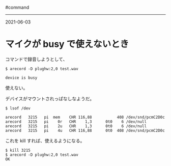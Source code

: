 #command 

---
2021-06-03

# マイクが busy で使えないとき

コマンドで録音しようとして、
```shell
$ arecord -D plughw:2,0 test.wav

device is busy
```
使えない。


デバイスがマウントされっぱなしなようだ。

```shell
$ lsof /dev

arecord   3215   pi  mem    CHR 116,88           408 /dev/snd/pcmC2D0c
arecord   3215   pi    0r   CHR    1,3      0t0    6 /dev/null
arecord   3215   pi    2u   CHR    1,3      0t0    6 /dev/null
arecord   3215   pi    4u   CHR 116,88      0t0  408 /dev/snd/pcmC2D0c
```

これを kill すれば、使えるようになる。

```shell
$ kill 3215
$ arecord -D plughw:2,0 test.wav
OK
```

